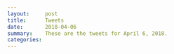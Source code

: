 ```yaml
---
layout:     post
title:      Tweets
date:       2018-04-06
summary:    These are the tweets for April 6, 2018.
categories:
---
```


